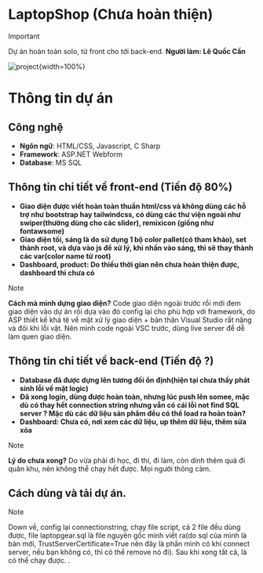 # LaptopShop (Chưa hoàn thiện)

> [!IMPORTANT]
> Dự án hoàn toàn solo, từ front cho tới back-end.
> **Người làm: Lê Quốc Cần**

![project](https://media.discordapp.net/attachments/1150982426747752518/1229085408705646683/image.png?ex=662e65fc&is=661bf0fc&hm=f3e54e371c3231b0b8c01359108d164698f5683d3b2bad2da47be9a262fb38dc&=&format=webp&quality=lossless&width=550&height=254){width=100%}
# Thông tin dự án

## Công nghệ

- **Ngôn ngữ**: HTML/CSS, Javascript, C Sharp
- **Framework**: ASP.NET Webform
- **Database**: MS SQL

## Thông tin chi tiết về front-end (Tiến độ 80%)

- **Giao diện được viết hoàn toàn thuần html/css và không dùng các hỗ trợ như bootstrap hay tailwindcss, có dùng các thư viện ngoài như swiper(thường dùng cho các slider), remixicon (giống như fontawsome)**
- **Giao diện tối, sáng là do sử dụng 1 bộ color pallet(có tham khảo), set thành root, và dựa vào js để xử lý, khi nhấn vào sáng, thì sẽ thay thành các var(color name từ root)**
- **Dashboard, product: Do thiếu thời gian nên chưa hoàn thiện được, dashboard thì chưa có**

> [!NOTE]
> **Cách mà mình dựng giao diện?**
> Code giao diện ngoài trước rồi mới đem giao diện vào dự án rồi dựa vào đó config lại cho phù hợp với framework, do ASP thiết kế khá tệ về mặt xử lý giao diện + bản thân Visual Studio rất nặng và đôi khi lỗi vặt. Nên mình code ngoài VSC trước, dùng live server để dễ làm quen giao diện.


## Thông tin chi tiết về back-end (Tiến độ ?)

- **Database đã được dựng lên tương đối ổn định(hiện tại chưa thấy phát sinh lỗi về mặt logic)**
- **Đã xong login, dùng được hoàn toàn, nhưng lúc push lên somee, mặc dù có thay hết connection string nhưng vẫn có cái lỗi not find SQL server ? Mặc dù các dữ liệu sản phẩm đều có thể load ra hoàn toàn?**
- **Dashboard: Chưa có, nơi xem các dữ liệu, up thêm dữ liệu, thêm sửa xóa**

> [!NOTE]
> **Lý do chưa xong?**
> Do vừa phải đi học, đi thi, đi làm, còn dính thêm quả đi quân khu, nên không thể chạy hết được. Mọi người thông cảm.


## Cách dùng và tải dự án.

> [!NOTE] 
> Down về, config lại connectionstring, chạy file script, cả 2 file đều dùng được, file laptopgear.sql là file nguyên gốc mình viết ra(do sql của mình là bản mới, TrustServerCertificate=True nên đây là phần mình có khi connect server, nếu bạn không có, thì có thể remove nó đi). Sau khi xong tất cả, là có thể chạy được. .


